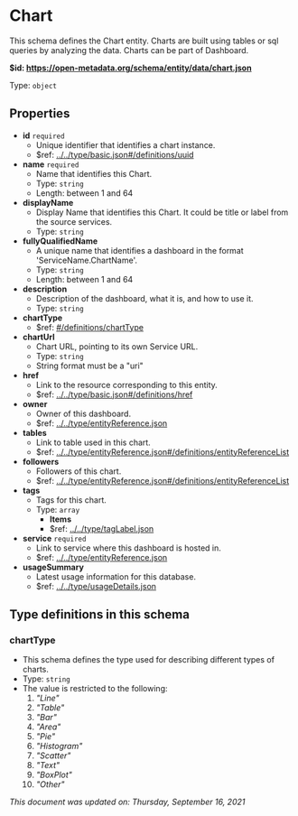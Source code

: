 # Chart

This schema defines the Chart entity. Charts are built using tables or sql queries by analyzing the data. Charts can be part of Dashboard.

**$id: https://open-metadata.org/schema/entity/data/chart.json**

Type: `object`

## Properties
 - **id** `required`
   - Unique identifier that identifies a chart instance.
   - $ref: [../../type/basic.json#/definitions/uuid](../types/basic.md#uuid)
 - **name** `required`
   - Name that identifies this Chart.
   - Type: `string`
   - Length: between 1 and 64
 - **displayName**
   - Display Name that identifies this Chart. It could be title or label from the source services.
   - Type: `string`
 - **fullyQualifiedName**
   - A unique name that identifies a dashboard in the format 'ServiceName.ChartName'.
   - Type: `string`
   - Length: between 1 and 64
 - **description**
   - Description of the dashboard, what it is, and how to use it.
   - Type: `string`
 - **chartType**
   - $ref: [#/definitions/chartType](#charttype)
 - **chartUrl**
   - Chart URL, pointing to its own Service URL.
   - Type: `string`
   - String format must be a "uri"
 - **href**
   - Link to the resource corresponding to this entity.
   - $ref: [../../type/basic.json#/definitions/href](../types/basic.md#href)
 - **owner**
   - Owner of this dashboard.
   - $ref: [../../type/entityReference.json](../types/entityreference.md)
 - **tables**
   - Link to table used in this chart.
   - $ref: [../../type/entityReference.json#/definitions/entityReferenceList](../types/entityreference.md#entityreferencelist)
 - **followers**
   - Followers of this chart.
   - $ref: [../../type/entityReference.json#/definitions/entityReferenceList](../types/entityreference.md#entityreferencelist)
 - **tags**
   - Tags for this chart.
   - Type: `array`
     - **Items**
     - $ref: [../../type/tagLabel.json](../types/taglabel.md)
 - **service** `required`
   - Link to service where this dashboard is hosted in.
   - $ref: [../../type/entityReference.json](../types/entityreference.md)
 - **usageSummary**
   - Latest usage information for this database.
   - $ref: [../../type/usageDetails.json](../types/usagedetails.md)


## Type definitions in this schema
### chartType

 - This schema defines the type used for describing different types of charts.
 - Type: `string`
 - The value is restricted to the following: 
   1. _"Line"_
   2. _"Table"_
   3. _"Bar"_
   4. _"Area"_
   5. _"Pie"_
   6. _"Histogram"_
   7. _"Scatter"_
   8. _"Text"_
   9. _"BoxPlot"_
   10. _"Other"_



_This document was updated on: Thursday, September 16, 2021_